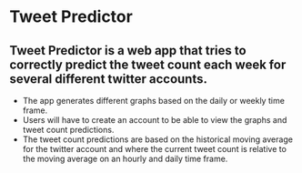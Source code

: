 # Tweet Predictor
## Tweet Predictor is a web app that tries to correctly predict the tweet count each week for several different twitter accounts.
* The app generates different graphs based on the daily or weekly time frame.
* Users will have to create an account to be able to view the graphs and tweet count predictions.
* The tweet count predictions are based on the historical moving average for the twitter account and where the current tweet count is relative to the moving average on an hourly and daily time frame.